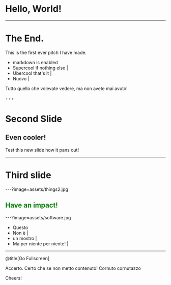 # Hello, World!

---

 # The End.

This is the first ever pitch I have made.

- markdown is enabled
- Supercool if nothing else |
- Ubercool that's it |
- Nuovo |

Tutto quello che volevate vedere, ma non avete mai avuto!

+++

# Second Slide
## Even cooler!

Test this new slide how it pans out!

---

# Third  slide

---?image=assets/things2.jpg

## <span style="color:green; font-weight:bold"> Have an impact! </span>

---?image=assets/software.jpg

- Questo
- Non è |
- un mostro |
- Ma per niente per niente! |

---
@title[Go Fullscreen]

<div class="title" >

Accerto. Certo che se non metto contenuto! Cornuto cornutazzo
</div>

Cheers!
